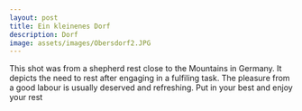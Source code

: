 ```yaml
---
layout: post
title: Ein kleinenes Dorf
description: Dorf
image: assets/images/Obersdorf2.JPG
---
```


This shot was from a shepherd rest close to the Mountains in Germany. It depicts the need to rest after engaging in a fulfiling task. The pleasure from a good labour is usually deserved and refreshing. Put in your best and enjoy your rest
